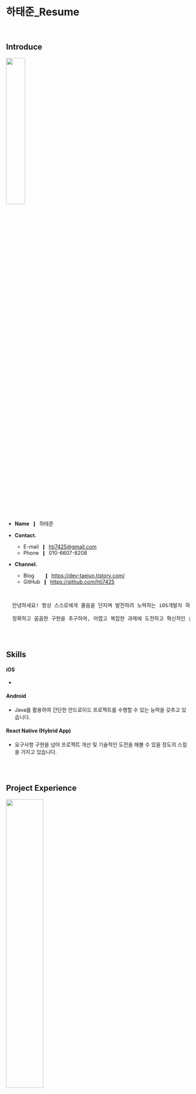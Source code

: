 # 하태준_Resume

<br/>

## Introduce

<img width="32%" height="32%" src="https://github.com/htj7425/resume/assets/43903354/d2523899-d89f-428d-8cd9-3e0da4a8122a"  />

* **Name** &nbsp;❙&nbsp; 하태준
* **Contact.**
  * E-mail &nbsp;❙&nbsp; htj7425@gmail.com
  * Phone &nbsp;❙&nbsp; 010-6607-8208

* **Channel.**
  * Blog &nbsp;&nbsp;&nbsp;&nbsp;&nbsp;&nbsp;❙&nbsp; https://dev-taejun.tistory.com/
  * GitHub &nbsp;❙&nbsp; https://github.com/htj7425
    
<br/>

<pre>
  안녕하세요! 항상 스스로에게 물음을 던지며 발전하려 노력하는 iOS개발자 하태준입니다.
  
  정확하고 꼼꼼한 구현을 추구하며, 어렵고 복잡한 과제에 도전하고 혁신적인 솔루션을 탄생시키고자 노력하고 있습니다.
</pre>

<br/><br/>

## Skills

#### iOS
* 

#### Android
* Java를 활용하여 간단한 안드로이드 프로젝트를 수행할 수 있는 능력을 갖추고 있습니다.

#### React Native (Hybrid App)
* 요구사항 구현을 넘어 프로젝트 개선 및 기술적인 도전을 해볼 수 있을 정도의 스킬을 가지고 있습니다.


<br/><br/>

## Project Experience

<img width="45%" height="45%" src="https://github.com/APP-iOS3rd/PJ2T9_EveryMap/assets/43903354/07e31c23-ba6a-42b2-aefc-cd471bcc8ef7" />

<br/>

### [EveryMap](https://github.com/APP-iOS3rd/PJ2T9_EveryMap)


> * **소개** <br/>❙ EveryMap은 다중 내비게이션 경로 비교 및 경로 최적화 서비스입니다.
> * **역할** <br/>❙
> * **기술 스택 & 툴** <br/>❙ 

<br/><br/>

<img width="15%" height="15%" src="https://github.com/htj7425/resume/assets/43903354/de827f0c-aef9-49d1-a84c-72e98d92690d" />

<br/>

### [Nine](https://github.com/dduneon/Nine-2023CapstoneDesign)

> * **소개** <br/>❙ 어렵고 지루한 영어 공부를 AI와 함께 쉽고 재미있게 공부할 수 있도록 도와주는 서비스
> * **역할** <br/>❙ Google 로그인 API 통합 및 적용, Firebase 데이터베이스 설계 및 관리, 초기 사용자 인터페이스 프레임워크 구축을 비롯하여 애플리케이션 내에서 다양한 기능을 개발하고 구현
> * **기술 스택 & 툴** <br/>❙ JavaScript, React Native, Node, Firebase, Notion, Figma, GitHub

<br/><br/>

## Other Experience

<br/>

#### LikeLion iOS AppSchool 3rd
* 2023.9.11 ~ 2024.2.28

<br/><br/>

## Awards

<br/>

#### 2023 산학협력 EXPO 캡스톤 디자인 경진대회 장려상 수상 - [Nine](https://github.com/dduneon/Nine-2023CapstoneDesign)
* 수상 날짜 &nbsp;❙&nbsp; 2023-11-08

#### 조선대학교 SW융합대학 캡스톤디자인 우수상 수상 - [Nine](https://github.com/dduneon/Nine-2023CapstoneDesign)
* 수상 날짜 &nbsp;❙&nbsp; 2023-07




<br/><br/>

## Education

* 조선대학교 컴퓨터공학과 2018-03 ~ 2023.06 (4학년 휴학)
  
 
  




  
